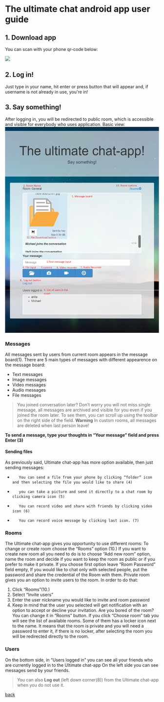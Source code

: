 # The ultimate chat android app user guide

## 1. Download app
You can scan with your phone qr-code below:

<img src="https://chart.googleapis.com/chart?chs=116x116&cht=qr&chl=https://build.phonegap.com/apps/2774587/install/X37HhLTxcPB1j_714bia&chld=L|1&choe=UTF-8"/>


## 2. Log in!
Just type in your name, hit enter or press button that will appear and, if username is not already in use, you're in!

## 3. Say something!
After logging in, you will be redirected to public room, which is accessible and visible for everybody who uses application. Basic view:
<img src="https://github.com/siematypie/phoneGap-chat-client/blob/master/docs/images/options.png?raw=true"/>



### Messages
All messages sent by users from current room appears in the message board(1). There are 5 main types of messages with different appearence on the message board:
* Text messages
* Image messages
* Video messages
* Audio messages
* File messages

>You joined conversation later? Don’t worry you will not miss single message, all messages are archived and visible for you even if you joined the room later. To see them, you can scroll up using the toolbar on the right side of the field. **Warning** In custom rooms, all messages are deleted when last person leave!

**To send a message, type your thoughts in “Your message” field and press Enter (3)**
#### Sending files
As previously said, Ultimate chat-app has more option available, then just sending messages:
-        You can send a file from your phone by clicking “folder” icon and then selecting the file you would like to share (4)
-        you can take a picture and send it directly to a chat room by clicking camera icon (5)
-        You can record video and share with friends by clicking video icon (6)
-        You can record voice message by clicking last icon. (7)

### Rooms

The Ultimate chat-app gives you opportunity to use different rooms:
To change or create room choose the “Rooms” option (10.)
If you want to create new room all you need to do is to choose “Add new room” option, name the room and decide if you want to keep the room as public or if you prefer to make it private.
If you choose first option leave “Room Password” field empty, If you would like to chat only with selected people, put the password and share the credential of the Room with them.
Private room gives you an option to invite users to the room. In order to do that:
1. Click “Rooms”(10.)
2. Select “Invite users”
3. Enter the user nickname you would like to invite and room password
4. Keep in mind that the user you selected will get notification with an option to accept or decline your invitation.
Are you bored of the room? You can change it in “Rooms” button. If you click “Choose room” tab you will see the list of available rooms. Some of them has a locker icon next to the name. It means that the room is private and you will need a password to enter it, if there is no locker, after selecting the room you will be redirected directly to the room.

### Users
On the bottom side, in “Users logged in” you can see all your friends who are currently logged in to the Ultimate chat-app
On the left side you can see messages send by your friends.

>You can also **Log out** (left down corner(8)) from the Ultimate chat-app when you do not use it.


[back](./)

